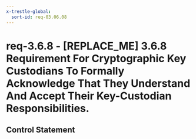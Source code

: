 ```yaml
---
x-trestle-global:
  sort-id: req-03.06.08
---
```


# req-3.6.8 - \[REPLACE_ME\] 3.6.8 Requirement For Cryptographic Key Custodians To Formally Acknowledge That They Understand And Accept Their Key-Custodian Responsibilities.

## Control Statement
